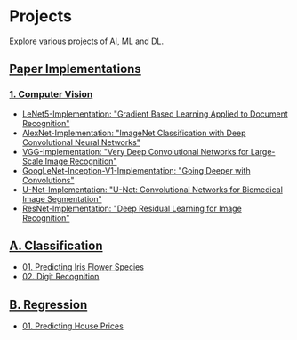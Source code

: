 # Projects

Explore various projects of AI, ML and DL.

## [Paper Implementations](Paper%20Implementations/)

### [1. Computer Vision](Paper%20Implementations/Computer%20Vision/)

- [LeNet5-Implementation: "Gradient Based Learning Applied to Document Recognition"](https://github.com/nordengt/LeNet5-Implementation)
- [AlexNet-Implementation: "ImageNet Classification with Deep Convolutional Neural Networks"](https://github.com/nordengt/AlexNet-Implementation)
- [VGG-Implementation: "Very Deep Convolutional Networks for Large-Scale Image Recognition"](https://github.com/nordengt/VGG-Implementation)
- [GoogLeNet-Inception-V1-Implementation: "Going Deeper with Convolutions"](https://github.com/nordengt/GoogLeNet-Inception-V1-Implementation)
- [U-Net-Implementation: "U-Net: Convolutional Networks for Biomedical Image Segmentation"](https://github.com/nordengt/U-Net-Implementation)
- [ResNet-Implementation: "Deep Residual Learning for Image Recognition"](https://github.com/nordengt/ResNet-Implementation)

## [A. Classification](A.%20Classification/)

- [01. Predicting Iris Flower Species](A.%20Classification/01.%20Predicting%20Iris%20Flower%20Species(01)/)
- [02. Digit Recognition](A.%20Classification/02.%20Digit%20Recognition(02)/)

## [B. Regression](B.%20Regression/)

- [01. Predicting House Prices](B.%20Regression/01.%20Predicting%20House%20Prices(03)/)